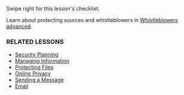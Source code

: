 [Title]: # (What Now?)
[Order]: # (4)

Swipe right for this lesson's checklist.

Learn about protecting sources and whistleblowers in [Whistleblowers advanced](umbrella://work/whistleblowers/advanced).

### RELATED LESSONS

* [Security Planning](umbrella://assess-your-risk/security-planning)
* [Managing Information](umbrella://information/managing-information/beginner)
* [Protecting Files](umbrella://information/protecting-files)
* [Online Privacy](umbrella://communications/online-privacy/advanced)
* [Sending a Message](umbrella://communications/sending-a-message)
* [Email](umbrella://communications/email)

